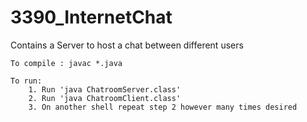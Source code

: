 # 3390_InternetChat
Contains a Server to host a chat between different users


	To compile : javac *.java

	To run: 
		1. Run 'java ChatroomServer.class'
		2. Run 'java ChatroomClient.class'
		3. On another shell repeat step 2 however many times desired
